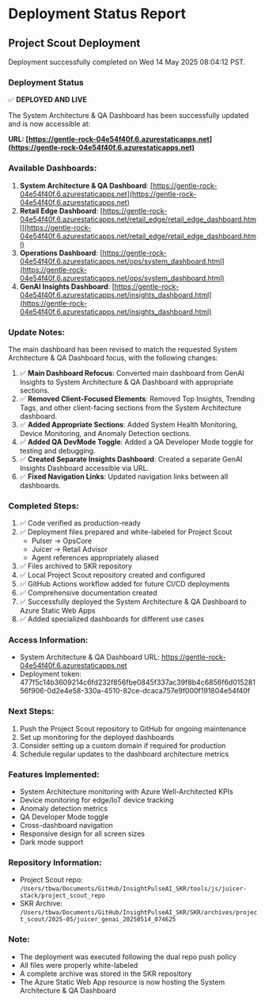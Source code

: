 # Deployment Status Report

## Project Scout Deployment

Deployment successfully completed on Wed 14 May 2025 08:04:12 PST.

### Deployment Status

✅ **DEPLOYED AND LIVE**

The System Architecture & QA Dashboard has been successfully updated and is now accessible at:

**URL: [https://gentle-rock-04e54f40f.6.azurestaticapps.net](https://gentle-rock-04e54f40f.6.azurestaticapps.net)**

### Available Dashboards:

1. **System Architecture & QA Dashboard**: [https://gentle-rock-04e54f40f.6.azurestaticapps.net](https://gentle-rock-04e54f40f.6.azurestaticapps.net)
2. **Retail Edge Dashboard**: [https://gentle-rock-04e54f40f.6.azurestaticapps.net/retail_edge/retail_edge_dashboard.html](https://gentle-rock-04e54f40f.6.azurestaticapps.net/retail_edge/retail_edge_dashboard.html)
3. **Operations Dashboard**: [https://gentle-rock-04e54f40f.6.azurestaticapps.net/ops/system_dashboard.html](https://gentle-rock-04e54f40f.6.azurestaticapps.net/ops/system_dashboard.html)
4. **GenAI Insights Dashboard**: [https://gentle-rock-04e54f40f.6.azurestaticapps.net/insights_dashboard.html](https://gentle-rock-04e54f40f.6.azurestaticapps.net/insights_dashboard.html)

### Update Notes:

The main dashboard has been revised to match the requested System Architecture & QA Dashboard focus, with the following changes:

1. ✅ **Main Dashboard Refocus**: Converted main dashboard from GenAI Insights to System Architecture & QA Dashboard with appropriate sections.
2. ✅ **Removed Client-Focused Elements**: Removed Top Insights, Trending Tags, and other client-facing sections from the System Architecture dashboard.
3. ✅ **Added Appropriate Sections**: Added System Health Monitoring, Device Monitoring, and Anomaly Detection sections.
4. ✅ **Added QA DevMode Toggle**: Added a QA Developer Mode toggle for testing and debugging.
5. ✅ **Created Separate Insights Dashboard**: Created a separate GenAI Insights Dashboard accessible via URL.
6. ✅ **Fixed Navigation Links**: Updated navigation links between all dashboards.

### Completed Steps:
1. ✅ Code verified as production-ready
2. ✅ Deployment files prepared and white-labeled for Project Scout
   - Pulser → OpsCore
   - Juicer → Retail Advisor
   - Agent references appropriately aliased
3. ✅ Files archived to SKR repository
4. ✅ Local Project Scout repository created and configured
5. ✅ GitHub Actions workflow added for future CI/CD deployments
6. ✅ Comprehensive documentation created
7. ✅ Successfully deployed the System Architecture & QA Dashboard to Azure Static Web Apps
8. ✅ Added specialized dashboards for different use cases

### Access Information:
- System Architecture & QA Dashboard URL: https://gentle-rock-04e54f40f.6.azurestaticapps.net
- Deployment token: 477f5c14b3609214c6fd232f856fbe0845f337ac39f8b4c6856f6d01528156f906-0d2e4e58-330a-4510-82ce-dcaca757e9f000f191804e54f40f

### Next Steps:
1. Push the Project Scout repository to GitHub for ongoing maintenance
2. Set up monitoring for the deployed dashboards
3. Consider setting up a custom domain if required for production
4. Schedule regular updates to the dashboard architecture metrics

### Features Implemented:
- System Architecture monitoring with Azure Well-Architected KPIs
- Device monitoring for edge/IoT device tracking
- Anomaly detection metrics
- QA Developer Mode toggle
- Cross-dashboard navigation
- Responsive design for all screen sizes
- Dark mode support

### Repository Information:
- Project Scout repo: `/Users/tbwa/Documents/GitHub/InsightPulseAI_SKR/tools/js/juicer-stack/project_scout_repo`
- SKR Archive: `/Users/tbwa/Documents/GitHub/InsightPulseAI_SKR/SKR/archives/project_scout/2025-05/juicer_genai_20250514_074625`

### Note:
- The deployment was executed following the dual repo push policy
- All files were properly white-labeled
- A complete archive was stored in the SKR repository
- The Azure Static Web App resource is now hosting the System Architecture & QA Dashboard